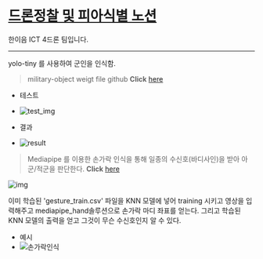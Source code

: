 # [드론정찰 및 피아식별 노션](https://righteous-kileskus-db8.notion.site/08817662278542189d87382ec136fec5?p=27f7f6b5ceeb444b90e6a72dd5ec4292&pm=c)
한이음 ICT 4드론 팀입니다.

---
yolo-tiny 를 사용하여 군인을 인식함.
> military-object weigt file github **Click** [here](https://github.com/haris0/military-object) 

* 테스트   
* ![test_img](https://user-images.githubusercontent.com/73810942/171082872-88e87c4d-2e16-419e-a63c-050c557bbdb2.jpeg)



* 결과  
* ![result](https://user-images.githubusercontent.com/73810942/171082899-7fc7de83-67fc-41a4-a6fc-9cf18f312477.jpeg)



> Mediapipe 를 이용한 손가락 인식을 통해 일종의 수신호(바디사인)을 받아 아군/적군을 판단한다. **Click** [here](https://google.github.io/mediapipe/solutions/hands.html)

![img](https://google.github.io/mediapipe/images/mobile/hand_landmarks.png)

이미 학습된 'gesture_train.csv' 파일을 KNN 모델에 넣어 training 시키고
영상을 입력해주고 mediapipe_hand솔루션으로 손가락 마디 좌표를 얻는다.
그리고 학습된 KNN 모델의 출력을 얻고 그것이 무슨 수신호인지 알 수 있다.

* 예시
* ![손가락인식](https://user-images.githubusercontent.com/73810942/171083004-f01499a6-616c-4dd5-a901-c2e7e44fefcb.png)

